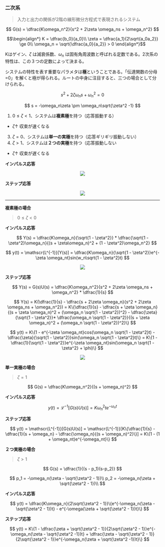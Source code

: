 ### 二次系
> 入力と出力の関係が2階の線形微分方程式で表現されるシステム

$$
  G(s) = \dfrac{K\omega_n^2}{s^2 + 2\zeta \omega_ns + \omega_n^2}
$$

$$\begin{align*}
  K = \dfrac{b_0}{a_0}\\
  \zeta = \dfrac{a_1}{2\sqrt{a_0a_2}} \ge 0\\
  \omega_n = \sqrt{\dfrac{a_0}{a_2}} > 0
\end{align*}$$

Kはゲイン、$\zeta$ は減衰係数、$\omega_n$ は固有角周波数と呼ばれる定数である。2次系の特性は、この３つの定数によって決まる。

システムの特性を表す重要なパラメタは**極**ということである。「伝達関数の分母=0」を解くと極が得られる。ルートの中身に注目すると、三つの場合として分けられる。

$$
  s^2 + 2\zeta \omega_ns + \omega_n^2 = 0
$$

$$
  s = -\omega_n\zeta \pm \omega_n\sqrt{\zeta^2 -1}
$$

1. $0 \le \zeta < 1$、システムは**複素極**を持つ（応答振動する）
  - $\zeta \uparrow$ 収束が速くなる  
3. $\zeta = 0$、システムは**単一の実極**を持つ（応答ギリギリ振動しない）
4. $\zeta > 1$、システムは**２つの実極**を持つ（応答振動しない
  - $\zeta \uparrow$ 収束が遅くなる  

**インパルス応答**

<p align="center">
    <img src="https://controlabo.com/wp-content/uploads/2020/12/2nd_order_system_impulse_response-1.png"/>
</p>

**ステップ応答**

<p align="center">
    <img src="https://controlabo.com/wp-content/uploads/2020/12/2nd_order_system_step_response.png"/>
</p>

---
**複素極の場合**
> $0 \le \zeta < 0$

**インパルス応答**

$$
  Y(s) = \dfrac{K\omega_n}{\sqrt{1 - \zeta^2}} * \dfrac{\sqrt{1 - \zeta^2}\omega_n}{(s + \zeta\omega_n)^2 + (1 - \zeta^2)\omega_n^2}
$$

$$
  y(t) = \mathscr{L^{-1}}[Y(s)] = \dfrac{K\omega_n}{\sqrt{1 - \zeta^2}}e^{-\zeta \omega_nt}sin(w_n\sqrt{1 - \zeta^2}t)
$$

<p align="center">
    <img src="https://controlabo.com/wp-content/uploads/2020/12/2nd_order_system_impulse_response_oscillate.png"/>
</p>

**ステップ応答**

$$
  Y(s) = G(s)U(s) = \dfrac{K\omega_n^2}{s^2 + 2\zeta \omega_ns + \omega_n^2} * \dfrac{1}{s}
$$

$$
  Y(s) = K(\dfrac{1}{s} - \dfrac{s + 2\zeta \omega_n}{s^2 + 2\zeta \omega_ns + \omega_n^2}) = K\{\dfrac{1}{s} - \dfrac{s + \zeta \omega_n}{(s + \zeta \omega_n)^2 + (\omega_n \sqrt{1 - \zeta^2})^2} - \dfrac{\zeta}{\sqrt{1 - \zeta^2}}* \dfrac{\omega_n \sqrt{1 - \zeta^2}}{(s + \zeta \omega_n)^2 + (\omega_n \sqrt{1 - \zeta^2})^2}\}
$$

$$
  y(t) = K\{1 - e^{-\zeta \omega_nt}cos(\omega_n \sqrt{1 - \zeta^2}t) - \dfrac{\zeta}{\sqrt{1 - \zeta^2}}sin(\omega_n \sqrt{1 - \zeta^2}t)\} = K\{1 - \dfrac{1}{\sqrt{1 - \zeta^2}}e^{-\zeta \omega_nt}sin(\omega_n \sqrt{1 - \zeta^2} + \phi)\}
$$

<p align="center">
    <img src="https://controlabo.com/wp-content/uploads/2020/12/2nd_order_system_step_response_oscillate.png"/>
</p>

**単一実極の場合**
> $\zeta = 1$

$$
  G(s) = \dfrac{K\omega_n^2}{(s + \omega_n)^2}
$$

**インパルス応答**

$$
  y(t) = \mathscr{L^{-1}}[G(s)U(s)] = K\omega_n^2te^{-\omega_nt}
$$

**ステップ応答**

$$
  y(t) = \mathscr{L^{-1}}[G(s)U(s)] =  \mathscr{L^{-1}}[K\{\dfrac{1}{s} - \dfrac{1}{s + \omega_n} - \dfrac{\omega_n}{(s + \omega_n)^2}\}] = K\{1 - (1 + \omega_nt)e^{-\omega_nt}\} 
$$

**２つ実極の場合**
> $\zeta > 1$

$$
  G(s) = \dfrac{1}{(s - p_1)(s-p_2)}
$$

$$
  p_1 = -\omega_n(\zeta - \sqrt{\zeta^2 - 1})\\
  p_2 = -\omega_n(\zeta + \sqrt{\zeta^2 - 1})\\
$$

**インパルス応答**

$$
  y(t) = \dfrac{K\omega_n}{2\sqrt{\zeta^2 - 1}}\{e^{-\omega_n(\zeta - \sqrt{\zeta^2 - 1})t} - e^{-\omega(\zeta + \sqrt{\zeta^2 - 1})t}\}
$$

**ステップ応答**

$$
  y(t) = K\{1 -  \dfrac{\zeta + \sqrt{\zeta^2 - 1}}{2\sqrt{\zeta^2 - 1}}e^{-\omega_n(\zeta - \sqrt{\zeta^2 -1})t} + \dfrac{\zeta - \sqrt{\zeta^2 - 1}}{2\sqrt{\zeta^2 - 1}}e^{-\omega_n(\zeta + \sqrt{\zeta^2 -1})t}\}
$$